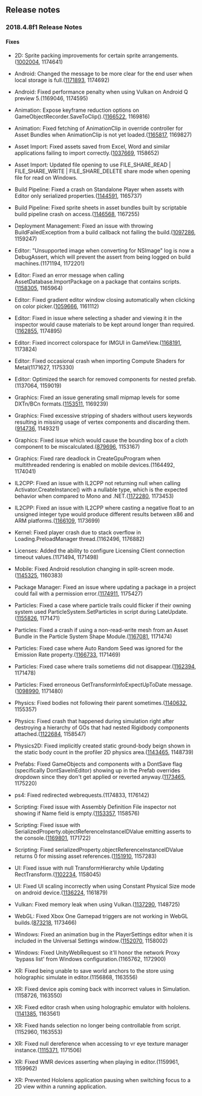 ## Release notes

### 2018.4.8f1 Release Notes

#### Fixes

-   2D: Sprite packing improvements for certain sprite arrangements.([1002004](https://issuetracker.unity3d.com/issues/sprite-packer-specific-set-of-sprites-are-packed-non-optimaly), 1174641)

-   Android: Changed the message to be more clear for the end user when local storage is full.([1171893](https://issuetracker.unity3d.com/issues/custom-failed-to-extract-resources-needed-by-il2cpp-error-message-when-local-storage-is-full), 1174692)

-   Android: Fixed performance penalty when using Vulkan on Android Q preview 5.(1169046, 1174595)

-   Animation: Expose keyframe reduction options on GameObjectRecorder.SaveToClip().([1166522](https://issuetracker.unity3d.com/issues/unity-runs-out-of-ram-after-calling-gameobjectrecorder-dot-savetoclip-clip), 1169816)

-   Animation: Fixed fetching of AnimationClip in override controller for Asset Bundles when AnimationClip is not yet loaded.([1165817](https://issuetracker.unity3d.com/issues/animation-absence-of-root-motion-when-gameobject-is-loaded-from-assest-bundle-and-override-controller-is-in-use), 1169827)

-   Asset Import: Fixed assets saved from Excel, Word and similar applications failing to import correctly.([1037669](https://issuetracker.unity3d.com/issues/temp-files-generated-by-excel-or-similair-applications-fail-to-be-read-and-imported), 1158652)

-   Asset Import: Updated file opening to use FILE_SHARE_READ \| FILE_SHARE_WRITE \| FILE_SHARE_DELETE share mode when opening file for read on Windows.

-   Build Pipeline: Fixed a crash on Standalone Player when assets with Editor only serialized properties.([1144591](https://issuetracker.unity3d.com/issues/number-if-unity-editor-serialized-properties-crash-standalone-player-when-architecture-is-x86-64), 1165737)

-   Build Pipeline: Fixed sprite sheets in asset bundles built by scriptable build pipeline crash on access.([1146568](https://issuetracker.unity3d.com/issues/sprite-sheets-in-asset-bundles-built-by-scriptable-build-pipeline-crash-on-access), 1167255)

-   Deployment Management: Fixed an issue with throwing BuildFailedException from a build callback not failing the build.([1097286](https://issuetracker.unity3d.com/issues/build-does-not-fail-when-using-buildfailedexception), 1159247)

-   Editor: \"Unsupported image when converting for NSImage\" log is now a DebugAssert, which will prevent the assert from being logged on build machines.(1171194, 1172201)

-   Editor: Fixed an error message when calling AssetDatabase.ImportPackage on a package that contains scripts.([1158305](https://issuetracker.unity3d.com/issues/assetdatabase-dot-importpackage-throws-an-error-when-importing-a-unity-package-with-a-script-inside-of-it), 1165964)

-   Editor: Fixed gradient editor window closing automatically when clicking on color picker.([1059666](https://issuetracker.unity3d.com/issues/gradient-editor-window-closes-automatically-when-clicking-on-color-picker), 1161112)

-   Editor: Fixed in issue where selecting a shader and viewing it in the inspector would cause materials to be kept around longer than required.([1162855](https://issuetracker.unity3d.com/issues/material-leak-with-a-custom-render-pipeline-when-selecting-a-shader-in-the-project-view-and-having-the-inspector-window-open), 1174895)

-   Editor: Fixed incorrect colorspace for IMGUI in GameView.([1168191](https://issuetracker.unity3d.com/issues/gui-dot-drawtexture-is-too-bright-slash-washed-out-when-color-space-is-set-to-linear-mode), 1173824)

-   Editor: Fixed occasional crash when importing Compute Shaders for Metal(1171627, 1175330)

-   Editor: Optimized the search for removed components for nested prefab.(1137064, 1159019)

-   Graphics: Fixed an issue generating small mipmap levels for some DXTn/BCn formats.([1153511](https://issuetracker.unity3d.com/issues/dxt1-slash-bc7-texture-compressed-incorrectly-on-2x2-mip-pc-windows-dx11), 1169239)

-   Graphics: Fixed excessive stripping of shaders without users keywords resulting in missing usage of vertex components and discarding them.([914736](https://issuetracker.unity3d.com/issues/meshes-lose-vertex-color-in-builds-with-static-batching-enabled-when-certain-shaders-are-present-in-the-scene), 1149321)

-   Graphics: Fixed issue which would cause the bounding box of a cloth component to be miscalculated.([879696](https://issuetracker.unity3d.com/issues/adding-cloth-component-to-skinnedmeshrenderer-changes-bounds), 1153167)

-   Graphics: Fixed rare deadlock in CreateGpuProgram when multithreaded rendering is enabled on mobile devices.(1164492, 1174041)

-   IL2CPP: Fixed an issue with IL2CPP not returning null when calling Activator.CreateInstance() with a nullable type, which is the expected behavior when compared to Mono and .NET.([1172280](https://issuetracker.unity3d.com/issues/android-activator-dot-createinstance-type-behaves-differently-with-nullable-types-on-mono-and-il2cpp), 1173453)

-   IL2CPP: Fixed an issue with IL2CPP where casting a negative float to an unsigned integer type would produce different results between x86 and ARM platforms.([1166109](https://issuetracker.unity3d.com/issues/inconsistent-results-when-casting-a-negative-float-to-uint), 1173699)

-   Kernel: Fixed player crash due to stack overflow in Loading.PreloadManager thread.(1162496, 1176882)

-   Licenses: Added the ability to configure Licensing Client connection timeout values.(1171494, 1171498)

-   Mobile: Fixed Android resolution changing in split-screen mode.([1145325](https://issuetracker.unity3d.com/issues/android-ui-elements-get-stretched-after-changing-the-orientation-of-android-device-in-split-screen-mode), 1160383)

-   Package Manager: Fixed an issue where updating a package in a project could fail with a permission error.([1174911](https://issuetracker.unity3d.com/issues/osx-package-manifest-is-not-editable-due-to-permission-errors), 1175427)

-   Particles: Fixed a case where particle trails could flicker if their owning system used ParticleSystem.SetParticles in script during LateUpdate.([1155826](https://issuetracker.unity3d.com/issues/particlesystem-trails-cause-artefacts-when-using-setparticles-in-lateupdate-and-particle-gets-destroyed), 1171471)

-   Particles: Fixed a crash if using a non-read-write mesh from an Asset Bundle in the Particle System Shape Module.([1167081](https://issuetracker.unity3d.com/issues/editor-crashes-in-trianglearea3d-when-instantiating-a-particlesystem-prefab-reference-to-a-non-readable-mesh-in-an-assetbundle), 1171474)

-   Particles: Fixed case where Auto Random Seed was ignored for the Emission Rate property.([1166733](https://issuetracker.unity3d.com/issues/shuriken-auto-random-seed-doesnt-work-for-random-emission-rate-between-constants-or-curves), 1171469)

-   Particles: Fixed case where trails sometiems did not disappear.([1162394](https://issuetracker.unity3d.com/issues/particle-system-trails-do-not-die-after-particles-die-when-instantiating-large-quantity-of-particle-systems-for-20-plus-seconds), 1171478)

-   Particles: Fixed erroneous GetTransformInfoExpectUpToDate message.([1098990](https://issuetracker.unity3d.com/issues/lwrp-instantiating-particle-system-prefabs-with-ienumerator-produces-errors), 1171480)

-   Physics: Fixed bodies not following their parent sometimes.([1140632](https://issuetracker.unity3d.com/issues/ontriggerenter-is-called-inconsistently-when-moving-a-trigger-via-input-key-press-with-addforce), 1155357)

-   Physics: Fixed crash that happened during simulation right after destroying a hierarchy of GOs that had nested Rigidbody components attached.([1122684](https://issuetracker.unity3d.com/issues/crash-in-physics-physicsmanager-simulate), 1158547)

-   Physics2D: Fixed implicitly created static ground-body beign shown in the static body count in the profiler 2D physics area.([1143465](https://issuetracker.unity3d.com/issues/profiler-shows-1-static-body-under-physics-2d-when-profiling-an-empty-scene), 1148739)

-   Prefabs: Fixed GameObjects and components with a DontSave flag (specifically DontSaveInEditor) showing up in the Prefab overrides dropdown since they don\'t get applied or reverted anyway.([1173465](https://issuetracker.unity3d.com/issues/child-gameobjects-with-hideanddontsave-flag-appear-as-overrides-on-prefab-instances), 1175220)

-   ps4: Fixed redirected webrequests.(1174833, 1176142)

-   Scripting: Fixed issue with Assembly Definition File inspector not showing if Name field is empty.([1153357](https://issuetracker.unity3d.com/issues/assembly-definition-breaks-inspector-without-the-ability-to-fix-it-manually-when-its-name-is-set-to-none), 1158576)

-   Scripting: Fixed issue with SerializedProperty.objectReferenceInstanceIDValue emitting asserts to the console.([1169801](https://issuetracker.unity3d.com/issues/serializedproperty-dot-objectreferenceinstanceidvalue-asserts-if-update-has-been-called-for-the-serialized-object), 1171722)

-   Scripting: Fixed serializedProperty.objectReferenceInstanceIDValue returns 0 for missing asset references.([1151910](https://issuetracker.unity3d.com/issues/serializedproperty-dot-objectreferenceinstanceidvalue-returns-0-for-missing-asset-references), 1157283)

-   UI: Fixed issue with null TransformHierarchy while Updating RectTransform.([1102234](https://issuetracker.unity3d.com/issues/crash-on-transform-gettransformaccess-when-building-list-of-referenced-assemblies-to-the-android), 1158045)

-   UI: Fixed UI scaling incorrectly when using Constant Physical Size mode on android device.([1136224](https://issuetracker.unity3d.com/issues/android-ui-scales-incorrectly-when-using-constant-physical-size-mode-on-android-device), 1161879)

-   Vulkan: Fixed memory leak when using Vulkan.([1137290](https://issuetracker.unity3d.com/issues/vulkan-memory-leak-is-present-when-using-postprocesslayer-in-an-android-build), 1148725)

-   WebGL: Fixed Xbox One Gamepad triggers are not working in WebGL builds.([873218](https://issuetracker.unity3d.com/issues/xbox-one-gamepad-triggers-are-not-working-in-webgl-builds), 1173466)

-   Windows: Fixed an animation bug in the PlayerSettings editor when it is included in the Universal Settings window.([1152070](https://issuetracker.unity3d.com/issues/default-screen-width-and-height-fields-hang-for-a-moment-when-clicking-on-default-is-native-resolution-checkbox), 1158002)

-   Windows: Fixed UnityWebRequest so it\'ll honor the network Proxy \'bypass list\' from Windows configuration.(1165762, 1172900)

-   XR: Fixed being unable to save world anchors to the store using holographic simulate in editor.(1156868, 1163556)

-   XR: Fixed device apis coming back with incorrect values in Simulation.(1158726, 1163550)

-   XR: Fixed editor crash when using holographic emulator with hololens.([1141385](https://issuetracker.unity3d.com/issues/editor-crash-when-using-holographic-emulator-with-hololens), 1163561)

-   XR: Fixed hands selection no longer being controllable from script.(1152960, 1163553)

-   XR: Fixed null dereference when accessing to vr eye texture manager instance.([1115371](https://issuetracker.unity3d.com/issues/xr-windowsmr-project-crashes-when-enabling-xrsettings-for-a-second-time), 1171506)

-   XR: Fixed WMR devices asserting when playing in editor.(1159961, 1159962)

-   XR: Prevented Hololens application pausing when switching focus to a 2D view within a running application.

